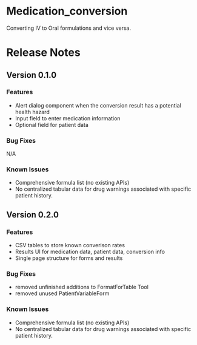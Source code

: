 # Medication_conversion
Converting IV to Oral formulations and vice versa.

# Release Notes

## Version 0.1.0

### Features
- Alert dialog component when the conversion result has a potential health hazard
- Input field to enter medication information
- Optional field for patient data
  
### Bug Fixes
N/A

### Known Issues
- Comprehensive formula list (no existing APIs)
- No centralized tabular data for drug warnings associated with specific patient history.

## Version 0.2.0

### Features
- CSV tables to store known converison rates
- Results UI for medication data, patient data, conversion info
- Single page structure for forms and results
  
### Bug Fixes
- removed unfinished additions to FormatForTable Tool
- removed unused PatientVariableForm

### Known Issues
- Comprehensive formula list (no existing APIs)
- No centralized tabular data for drug warnings associated with specific patient history.
